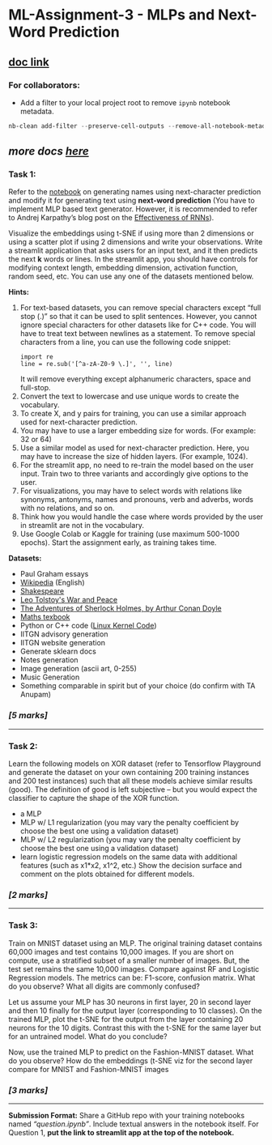 # ML-Assignment-3 - MLPs and Next-Word Prediction
[doc link](https://docs.google.com/document/d/1zfuJH2ZUQ8XcUlF5EMhPIfwP7Bn5OK4-sICZFdKYg-8/edit?tab=t.0)
---
### For collaborators:

- Add a filter to your local project root to remove `ipynb` notebook metadata.

```powershell
nb-clean add-filter --preserve-cell-outputs --remove-all-notebook-metadata
```

_more docs [here](https://pypi.org/project/nb-clean/)_
---
### Task 1:
Refer to the [notebook](https://nipunbatra.github.io/ml-teaching/notebooks/names.html) on generating names using next-character prediction and modify it for generating text using **next-word prediction** (You have to implement MLP based text generator. However, it is recommended to refer to Andrej Karpathy’s blog post on the [Effectiveness of RNNs](https://karpathy.github.io/2015/05/21/rnn-effectiveness/)).

Visualize the embeddings using t-SNE if using more than 2 dimensions or using a scatter plot if using 2 dimensions and write your observations. Write a streamlit application that asks users for an input text, and it then predicts the next **k** words or lines. In the streamlit app, you should have controls for modifying context length, embedding dimension, activation function, random seed, etc. You can use any one of the datasets mentioned below.

**Hints:**
1. For text-based datasets, you can remove special characters except “full stop (.)” so that it can be used to split sentences. However, you cannot ignore special characters for other datasets like for C++ code. You will have to treat text between newlines as a statement. To remove special characters from a line, you can use the following code snippet:
   ```
   import re
   line = re.sub('[^a-zA-Z0-9 \.]', '', line)

   ```
   It will remove everything except alphanumeric characters, space and full-stop.
1. Convert the text to lowercase and use unique words to create the vocabulary.
2. To create X, and y pairs for training, you can use a similar approach used for next-character prediction. 
3. You may have to use a larger embedding size for words. (For example: 32 or 64)
4. Use a similar model as used for next-character prediction. Here, you may have to increase the size of hidden layers. (For example, 1024).
5. For the streamlit app, no need to re-train the model based on the user input. Train two to three variants and accordingly give options to the user.
6. For visualizations, you may have to select words with relations like synonyms, antonyms, names and pronouns, verb and adverbs, words with no relations, and so on.
7. Think how you would handle the case where words provided by the user in streamlit are not in the vocabulary.
8. Use Google Colab or Kaggle for training (use maximum 500-1000 epochs). Start the assignment early, as training takes time.

   
**Datasets:**
- Paul Graham essays
- [Wikipedia](http://prize.hutter1.net/) (English)
- [Shakespeare](https://cs.stanford.edu/people/karpathy/char-rnn/shakespeare_input.txt)
- [Leo Tolstoy's War and Peace](https://cs.stanford.edu/people/karpathy/char-rnn/warpeace_input.txt)
- [The Adventures of Sherlock Holmes, by Arthur Conan Doyle](https://www.gutenberg.org/files/1661/1661-0.txt)
- [Maths texbook](https://github.com/stacks/stacks-project)
- Python or C++ code ([Linux Kernel Code](https://cs.stanford.edu/people/karpathy/char-rnn/linux_input.txt))
- IITGN advisory generation
- IITGN website generation
- Generate sklearn docs 
- Notes generation
- Image generation (ascii art, 0-255)
- Music Generation
- Something comparable in spirit but of your choice (do confirm with TA Anupam)
### _[5 marks]_
---
### Task 2:
Learn the following models on XOR dataset (refer to Tensorflow Playground and generate the dataset on your own containing 200 training instances and 200 test instances) such that all these models achieve similar results (good). The definition of good is left subjective – but you would expect the classifier to capture the shape of the XOR function. 
- a MLP
- MLP w/ L1 regularization (you may vary the penalty coefficient by choose the best one using a validation dataset)
- MLP w/ L2 regularization (you may vary the penalty coefficient by choose the best one using a validation dataset)
- learn logistic regression models on the same data with additional features (such as x1*x2, x1^2, etc.)
Show the decision surface and comment on the plots obtained for different models. 
### _[2 marks]_
---
### Task 3:
Train on MNIST dataset using an MLP. The original training dataset contains 60,000 images and test contains 10,000 images. If you are short on compute, use a stratified subset of a smaller number of images. But, the test set remains the same 10,000 images. Compare against RF and Logistic Regression models.  The metrics can be: F1-score, confusion matrix. What do you observe? What all digits are commonly confused?  

Let us assume your MLP has 30 neurons in first layer, 20 in second layer and then 10 finally for the output layer (corresponding to 10 classes). On the trained MLP, plot the t-SNE for the output from the layer containing 20 neurons for the 10 digits. Contrast this with the t-SNE for the same layer but for an untrained model. What do you conclude?  

Now, use the trained MLP to predict on the Fashion-MNIST dataset. What do you observe? How do the embeddings (t-SNE viz for the second layer compare for MNIST and Fashion-MNIST images

### _[3 marks]_

---
**Submission Format:** Share a GitHub repo with your training notebooks named _“question<number>.ipynb”_.  Include textual answers in the notebook itself. For Question 1, **put the link to streamlit app at the top of the notebook.**
